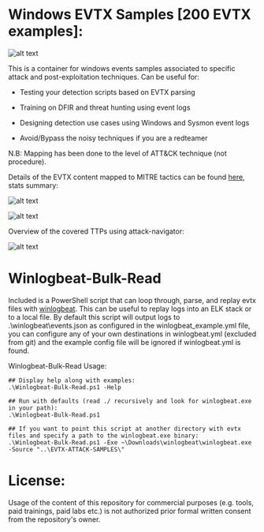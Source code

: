 # Windows EVTX Samples [200 EVTX examples]:

![alt text](https://raw.githubusercontent.com/sbousseaden/EVTX-ATTACK-SAMPLES/master/AIEvent.jpg)

This is a container for windows events samples associated to specific attack and post-exploitation techniques. 
Can be useful for:

- Testing your detection scripts based on EVTX parsing

- Training on DFIR and threat hunting using event logs

- Designing detection use cases using Windows and Sysmon event logs

- Avoid/Bypass the noisy techniques if you are a redteamer

N.B: Mapping has been done to the level of ATT&CK technique (not procedure).

Details of the EVTX content mapped to MITRE tactics can be found [here](http://bit.ly/2WpzQM4), stats summary:

![alt text](https://github.com/sbousseaden/EVTX-ATTACK-SAMPLES/raw/master/EVTX_DataSet_Stats.PNG)

![alt text](https://github.com/sbousseaden/EVTX-ATTACK-SAMPLES/raw/master/HeatMap.PNG)

Overview of the covered TTPs using attack-navigator:

![alt text](https://raw.githubusercontent.com/sbousseaden/EVTX-ATTACK-SAMPLES/master/mitre_evtx_repo_map.png)

# Winlogbeat-Bulk-Read
Included is a PowerShell script that can loop through, parse, and replay evtx files with [winlogbeat](https://www.elastic.co/downloads/beats/winlogbeat). 
This can be useful to replay logs into an ELK stack or to a local file. By default this script will
output logs to .\winlogbeat\events.json as configured in the winlogbeat_example.yml file, 
you can configure any of your own destinations in winlogbeat.yml (excluded from git) and the
example config file will be ignored if winlogbeat.yml is found.

Winlogbeat-Bulk-Read Usage:
```
## Display help along with examples:
.\Winlogbeat-Bulk-Read.ps1 -Help

## Run with defaults (read ./ recursively and look for winlogbeat.exe in your path):
.\Winlogbeat-Bulk-Read.ps1

## If you want to point this script at another directory with evtx files and specify a path to the winlogbeat.exe binary:
.\Winlogbeat-Bulk-Read.ps1 -Exe ~\Downloads\winlogbeat\winlogbeat.exe -Source "..\EVTX-ATTACK-SAMPLES\"
```

# License:
Usage of the content of this repository for commercial purposes (e.g. tools, paid trainings, paid labs etc.) is not authorized prior formal written consent from the repository's owner.

